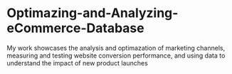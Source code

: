 # Optimazing-and-Analyzing-eCommerce-Database
My work showcases the analysis and optimazation of marketing channels, measuring and testing website conversion performance, and using data to understand the impact of new product launches
